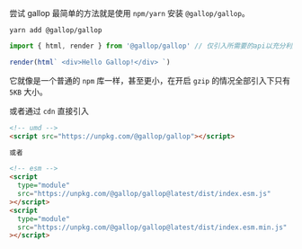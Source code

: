 尝试 gallop 最简单的方法就是使用 `npm/yarn` 安装 `@gallop/gallop`。

```shell
yarn add @gallop/gallop
```

```ts
import { html, render } from '@gallop/gallop' // 仅引入所需要的api以充分利用打包工具的 treeshaking 特性

render(html` <div>Hello Gallop!</div> `)
```

它就像是一个普通的 `npm` 库一样，甚至更小，在开启 `gzip` 的情况全部引入下只有 `5KB` 大小。

或者通过 `cdn` 直接引入

```html
<!-- umd -->
<script src="https://unpkg.com/@gallop/gallop"></script>

或者

<!-- esm -->
<script
  type="module"
  src="https://unpkg.com/@gallop/gallop@latest/dist/index.esm.js"
></script>
<script
  type="module"
  src="https://unpkg.com/@gallop/gallop@latest/dist/index.esm.min.js"
></script>
```
